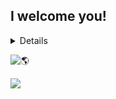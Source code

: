 

### <h2 align="left">I welcome you!</h2>
<details>
    
<p align="left">
    
       I'm Igor.
       I work for JSC Star
  
      👩💻 About me :
          I want to become a Full Stack developer from Russia.

      🔭 I work as a leading specialist in automated control systems in the field of IT technologies, 
          we are engaged in the creation of engines for aircraft.
      ⚡ I spend my free time outdoors, or watching interesting movies
</p>

### Languages, OS, Tools
</div>
    <img src="https://github.com/devicons/devicon/blob/master/icons/python/python-original-wordmark.svg" title="Python" **alt="Python" width="40" height="40"/>
    <img src="https://github.com/devicons/devicon/blob/master/icons/c/c-line.svg" title="C" **alt="C" width="40" height="40"/>
    <img src="https://github.com/devicons/devicon/blob/master/icons/windows8/windows8-original.svg" title="Windows" **alt="Windows" width="40" height="40"/>
    <img src="https://github.com/devicons/devicon/blob/master/icons/linux/linux-original.svg" title="Linux" **alt="Linux" width="40" height="40"/>
    <img src="https://github.com/devicons/devicon/blob/master/icons/apple/apple-original.svg" title="Apple" **alt="Apple" width="40" height="40"/>
    <img src="https://github.com/devicons/devicon/blob/master/icons/google/google-original-wordmark.svg" title="Google" **alt="Google" width="40" height="40"/>
    <img src="https://github.com/devicons/devicon/blob/master/icons/photoshop/photoshop-line.svg" title="Photoshop" **alt="Photoshop" width="40" height="40"/>
    <img src="https://github.com/devicons/devicon/blob/master/icons/git/git-original-wordmark.svg" title="Git" **alt="Git" width="40" height="40"/>
</div>

<p align="left">
<a href="https://github.com/Surkov-ia">
    <img src="https://github-readme-stats.vercel.app/api/top-langs/?username=Surkov-ia&langs_count=10&exclude_repo=&hide=jupyter%20notebook,vim%20script,cmake,makefile,batchfile,emacs%20lisp,css,html&layout=default&card_width=699&hide_border=true&theme=transparent" />
  </a>
</p>
</details> 

<p align="left"> <img src="https://i.gifer.com/origin/22/22657b8a577f858827c5d46dac32cf53.gif" width="700px" alt="🌎"> </p>
  
<!-- <details>
<p align="center"> -->
<!--   <a href="https://github.com/Surkov-ia">
    <img src="http://github-profile-summary-cards.vercel.app/api/cards/profile-details?username=Surkov-ia&theme=transparent" />
  </a> -->
<!--   <a href="https://github.com/Surkov-ia">
    <img src="https://github-readme-streak-stats.herokuapp.com/?user=Surkov-ia&hide_border=true&card_width=338&theme=transparent" />
  </a> -->
<!--   <a href="https://github.com/Surkov-ia">
    <img src="http://github-profile-summary-cards.vercel.app/api/cards/stats?username=Surkov-ia&theme=transparent" />
  </a> -->
<!--   <a href="https://github.com/Surkov-ia">
    <img src="https://github-readme-stats.vercel.app/api/top-langs/?username=Surkov-ia&langs_count=10&exclude_repo=&hide=jupyter%20notebook,vim%20script,cmake,makefile,batchfile,emacs%20lisp,css,html&layout=default&card_width=699&hide_border=true&theme=transparent" />
  </a>
</p>
</details> -->

<p align="left">
  <a href="https://github.com/Surkov-ia">
    <img src="https://komarev.com/ghpvc/?username=Surkov-ia&color=red&style=flat)" />
  </a>
</p>
<!--
**Surkov-ia/Surkov-ia** is a ✨ _special_ ✨ repository because its `README.md` (this file) appears on your GitHub profile.

Here are some ideas to get you started:

- 🔭 I’m currently working on ...
- 🌱 I’m currently learning ...
- 👯 I’m looking to collaborate on ...
- 🤔 I’m looking for help with ...
- 💬 Ask me about ...
- 📫 How to reach me: ...
- 😄 Pronouns: ...
- ⚡ Fun fact: ...
-->
